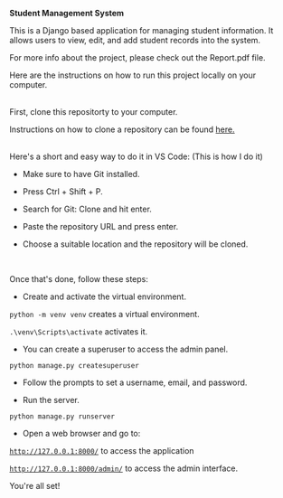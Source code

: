 **Student Management System**

This is a Django based application for managing student information.
It allows users to view, edit, and add student records into the system.

For more info about the project, please check out the Report.pdf file.

Here are the instructions on how to run this project locally on your computer.
<br><br>

First, clone this repositorty to your computer.

Instructions on how to clone a repository can be found <a href="https://docs.github.com/en/repositories/creating-and-managing-repositories/cloning-a-repository">here.</a>
<br><br>

Here's a short and easy way to do it in VS Code: (This is how I do it)

* Make sure to have Git installed.

* Press Ctrl + Shift + P.

* Search for Git: Clone and hit enter.

* Paste the repository URL and press enter.

* Choose a suitable location and the repository will be cloned.

<br>

Once that's done, follow these steps:

* Create and activate the virtual environment.

<code>python -m venv venv</code> creates a virtual environment.

<code>.\venv\Scripts\activate</code> activates it.

* You can create a superuser to access the admin panel.

<code>python manage.py createsuperuser</code>

* Follow the prompts to set a username, email, and password.

* Run the server.

<code>python manage.py runserver</code>

* Open a web browser and go to:

<code>http://127.0.0.1:8000/</code> to access the application

<code>http://127.0.0.1:8000/admin/</code> to access the admin interface.

You're all set!
